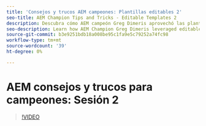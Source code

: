 ```yaml
---
title: 'Consejos y trucos AEM campeones: Plantillas editables 2'
seo-title: AEM Champion Tips and Tricks - Editable Templates 2
description: Descubra cómo AEM campeón Greg Dimeris aprovechó las plantillas editables en AEM Sites. Revise estos consejos rápidos y, a continuación, pruebe en su instancia hoy mismo.
seo-description: Learn how AEM Champion Greg Dimeris leveraged editable templates in AEM Sites. Review these quick tips and then give them a try in your instance today.
source-git-commit: b3e9251bdb18a008be95c1fa9e5c79252a74fc98
workflow-type: tm+mt
source-wordcount: '39'
ht-degree: 0%

---
```



# AEM consejos y trucos para campeones: Sesión 2

>[!VIDEO](https://video.tv.adobe.com/v/3409427?quality=12&learn=on)
